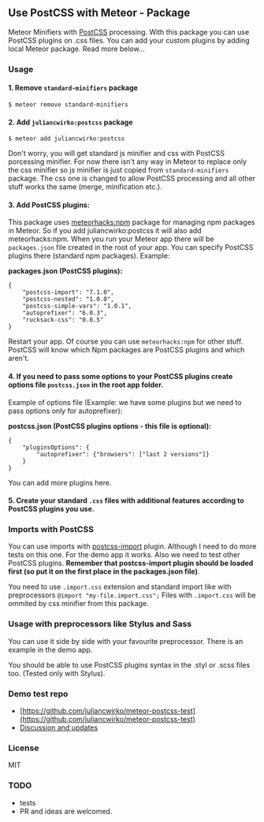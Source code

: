 ## Use PostCSS with Meteor - Package

Meteor Minifiers with [PostCSS](https://github.com/postcss/postcss) processing.
With this package you can use PostCSS plugins on .css files. You can add your custom plugins by adding local Meteor package. Read more below...

### Usage

#### 1. Remove `standard-minifiers` package

```
$ meteor remove standard-minifiers
```

#### 2. Add `juliancwirko:postcss` package

```
$ meteor add juliancwirko:postcss
```

Don't worry, you will get standard js minifier and css with PostCSS porcessing minifier. For now there isn't any way in Meteor to replace only the css minifier so js minifier is just copied from `standard-minifiers` package. The css one is changed to allow PostCSS processing and all other stuff works the same (merge, minification etc.).

#### 3. Add PostCSS plugins:

This package uses [meteorhacks:npm](https://github.com/meteorhacks/npm) package for managing npm packages in Meteor. So if you add juliancwirko:postcss it will also add meteorhacks:npm. When you run your Meteor app there will be `packages.json` file created in the root of your app. You can specify PostCSS plugins there (standard npm packages). Example:

**packages.json (PostCSS plugins):**
```
{
    "postcss-import": "7.1.0",
    "postcss-nested": "1.0.0",
    "postcss-simple-vars": "1.0.1",
    "autoprefixer": "6.0.3",
    "rucksack-css": "0.8.5"
}
```

Restart your app.
Of course you can use `meteorhacks:npm` for other stuff.
PostCSS will know which Npm packages are PostCSS plugins and which aren't.

#### 4. If you need to pass some options to your PostCSS plugins create options file `postcss.json` in the root app folder.

Example of options file (Example: we have some plugins but we need to pass options only for autoprefixer):

**postcss.json (PostCSS plugins options - this file is optional):**
```
{
    "pluginsOptions": {
        "autoprefixer": {"browsers": ["last 2 versions"]}
    }
}
```

You can add more plugins here.

#### 5. Create your standard `.css` files with additional features according to PostCSS plugins you use.

### Imports with PostCSS

You can use imports with [postcss-import](https://github.com/postcss/postcss-import) plugin. Although I need to do more tests on this one. For the demo app it works. Also we need to test other PostCSS plugins. **Remember that postcss-import plugin should be loaded first (so put it on the first place in the packages.json file)**.

You need to use `.import.css` extension and standard import like with preprocessors `@import "my-file.import.css";` Files with `.import.css` will be ommited by css minifier from this package.

### Usage with preprocessors like Stylus and Sass

You can use it side by side with your favourite preprocessor. There is an example in the demo app.

You should be able to use PostCSS plugins syntax in the .styl or .scss files too. (Tested only with Stylus).

### Demo test repo

- [https://github.com/juliancwirko/meteor-postcss-test](https://github.com/juliancwirko/meteor-postcss-test)
- [Discussion and updates](https://forums.meteor.com/t/postcss-package-and-meteor-build-plugin-questions/12454?u=juliancwirko)

### License

MIT

### TODO

- tests
- PR and ideas are welcomed.
